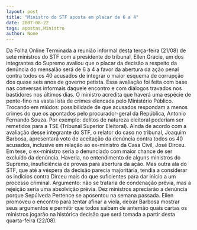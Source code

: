 ```yaml
---
layout: post
title: "Ministro do STF aposta em placar de 6 a 4"
date: 2007-08-22
tags: apostas,Ministro
author: None
---
```

Da Folha Online
Terminada a reuni&atilde;o informal desta ter&ccedil;a-feira (21/08) de sete ministros do STF com a presidente do tribunal, Ellen Gracie, um dos integrantes do Supremo avaliou que o placar da decis&atilde;o a respeito da den&uacute;ncia do mensal&atilde;o ser&aacute; de 6 a 4 a favor da abertura da a&ccedil;&atilde;o penal contra todos os 40 acusados de integrar o maior esquema de corrup&ccedil;&atilde;o dos quase seis anos de governo petista. 
Essa avalia&ccedil;&atilde;o foi feita com base nas conversas informais daquele encontro e com di&aacute;logos travados nos bastidores nos &uacute;ltimos dias. O ministro acredita que haver&aacute; uma esp&eacute;cie de pente-fino na vasta lista de crimes elencada pelo Minist&eacute;rio P&uacute;blico. 
Trocando em mi&uacute;dos: possibilidade de que acusados respondam a menos crimes do que os apontados pelo procurador-geral da Rep&uacute;blica, Antonio Fernando Souza. Por exemplo: delitos de natureza eleitoral poderiam ser remetidos para a TSE (Tribunal Superior Eleitoral). 
Ainda de acordo com a avalia&ccedil;&atilde;o desse integrante do STF, o relator do caso no tribunal, Joaquim Barbosa, apresentar&aacute; voto de aceita&ccedil;&atilde;o da den&uacute;ncia contra todos os 40 acusados, inclusive em rela&ccedil;&atilde;o ao ex-ministro da Casa Civil, Jos&eacute; Dirceu. 
Em tese, o ex-ministro seria o denunciado com maior chance de ser exclu&iacute;do da den&uacute;ncia. Haveria, no entendimento de alguns ministros do Supremo, insufici&ecirc;ncia de provas para abertura da a&ccedil;&atilde;o. Mas outra ala do STF, que at&eacute; a v&eacute;spera da decis&atilde;o parecia majorit&aacute;ria, tendia a considerar os ind&iacute;cios contra Dirceu mais do que suficientes para dar in&iacute;cio a um processo criminal. Argumento: n&atilde;o se trataria de condena&ccedil;&atilde;o pr&eacute;via, mas a rejei&ccedil;&atilde;o seria uma absolvi&ccedil;&atilde;o pr&eacute;via. 
Dez ministros apreciar&atilde;o a den&uacute;ncia porque Sep&uacute;lveda Pertence se aposentou na semana passada. Ellen promoveu o encontro para tentar afinar a viola, deixar Barbosa mostrar seus argumentos e permitir que todos saibam de antem&atilde;o quais cartas os ministros jogar&atilde;o na hist&oacute;rica decis&atilde;o que ser&aacute; tomada a partir desta quarta-feira (22/08).  